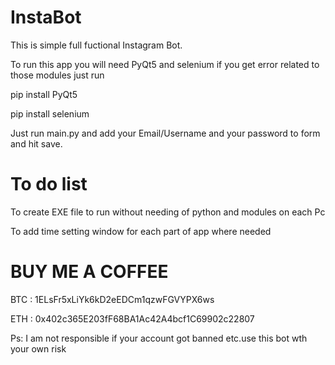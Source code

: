 # InstaBot

This is simple full fuctional Instagram Bot.

To run this app you will need 
PyQt5 and selenium
if you get error related to those modules just run

pip install PyQt5

pip install selenium

Just run main.py and add your Email/Username and your password to form and hit save.  



# To do list

To create EXE file to run without needing of python and modules on each Pc

To add time setting window for each part of app where needed


# BUY ME A COFFEE

BTC : 1ELsFr5xLiYk6kD2eEDCm1qzwFGVYPX6ws

ETH : 0x402c365E203fF68BA1Ac42A4bcf1C69902c22807


Ps: I am not responsible if your account got banned etc.use this bot wth your own risk


